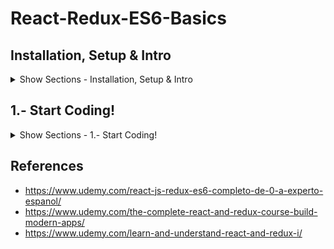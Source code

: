 # React-Redux-ES6-Basics

## Installation, Setup & Intro

<details><summary>Show Sections - Installation, Setup & Intro</summary>
<p>

### NodeJS & Npm

<details><summary>Show NodeJS & Npm</summary>
<p>
  
NodeJS - https://nodejs.org/ (Download & Install it, Long Term Support (LTS) recommended)

Check if NodeJS was correctly installed, opening a terminal and typing:
```javascript
node -v
```
</p>
</details>

### Choosing an IDE

<details><summary>Show Choosing an IDE</summary>
<p>
  
- Sublime - https://www.sublimetext.com/3
- Atom - https://atom.io/
- Visual Studio Code - https://code.visualstudio.com/

</p>
</details>

### React Docs

<details><summary>Show React Docs</summary>
<p>
  
- https://reactjs.org/
- https://github.com/facebook/react

</p>
</details>

### Babel y ES6 in CodePen 

<details><summary>Show Babel y ES6 in CodePen</summary>
<p>

#### First Steps
- Go to https://codepen.io/
- Create > New Pen > Settings > Javascript > Preprocessor - "Babel" > Quick-add - "React" > Quick-add - "React DOM"
- HelloWorld:

HTML
```javascript
<div id="root">
  
</div>
```
JS
```javascript
ReactDOM.render(<h1>Hello World!!</h1>, document.getElementById('root'));
```
#### Useful links
- https://codepen.io/
- http://babeljs.io/
- https://reactjs.org/docs/introducing-jsx.html

</p>
</details>

</p>
</details>

## 1.- Start Coding!

<details><summary>Show Sections - 1.- Start Coding!</summary>
<p>
  
### First React App

<details><summary>Show First React App</summary>
<p>

https://reactjs.org/docs/add-react-to-a-new-app.html
- VS Studio Code > View > Integrated Terminal 
```javascript
npm install -g create-react-app
create-react-app my-app

cd my-app
npm start
```

</p>
</details>

### Wireframing

<details><summary>Show Wireframing</summary>
<p>
  
- 30 Best Free Wireframing Tools 2018 - https://www.doublemesh.com/free-wireframing-tools/

#### Sample in Pencil:

WeatherLocation Component
![WeatherLocation Component](https://lh3.googleusercontent.com/pyhRr-p--K5G-jLuqVuAfKRwS3TtcaZeVtWBS4SJjXp0FYk6pgwSVi-zaEYaqyNpJS2F1XteA7AO7j7wLryj5UQbdU17nwlGfXXzP8eTaCRCpIPzw31nG5Nrq7iyGYvpjRNLF0QeivFTB3sguZGeITXfmmSzy2f7Us3041qlrRhd2_8mcyGbeqjKiLTMlqM2pwyCBEOpPt-7yqx3dwCphg3jw-2D8jP1MOh4sAYn8C9Ks2mjlrAMyOYRa5xUtARQ1IL9FieDLWr1UD0Ed2tjR5wOz-OLgM6hd7-dTM-dnRj5lK0xphpzy639oh1suSeCWflJ0vd9wALECLhMU3YMuXKMZwIXDOd_Amc6rb0MpzkD1ayuLF4NLKFGv3Ih8L30i6GUYJf2VI6pbKZM4MkLq1uXgHAIRzZLOlSV49msuuZeuom9HDhop6G45txr1JQ0QqhNUE9xbk5v99beCeDuOiTkcekjAJydJIJLbspVyNHW8o4CPiRVJlADRzMQHlKbf3rWQvmbSTXP-ovpo33ERNq_EWm5iD3HQ0CwHQjjdJMoFuV8AaSijyIj6n9hmKeM=w2462-h1746)

App Layout
![App Layout](https://lh3.googleusercontent.com/4AAYWaYNi7K5LKrx4Acn3bBdBBXhmabEie4gqCI_65POMn_y2HoMCpCOqlOH-JmbmKXq2GvYWVUr-Dp21qoKEuvriIekBGOLCkyJccqFy_oEDBXiqCd9I2bQ5xE6hnoAUkTRsPlTBOFrSKgpNChy0yJrTT9buBEoqwbk5wt8ZWhbKFQahecmViffsNYyl4edLPHQNMQANimuXuRW2jetJvHVcEFQkVVQJsogYKd4759VP8aDRAbclqo0YTZMEWl8A2ib0ceePRjlpqQI1eyq765Z3YYYQmmVUtnMtjUiktJSMpxy5c-4HKYb4BhNAgTSk_qsex9dkZDWseYTkFt6_RQb47i8HKlMABFVYZBTWBDH95cMo8Hfe_C7co0M89yqzaewcx4LHzVPb3mF9ChbOdL_Ov7YfDfzUzfTzMXQsbc1yHIz97JWexDRwRYiepI4S5j1npNPQJCkR_y2QXTX8jPMF7Nmaygp9Vm8MXaJdUdqCvSZLYlcLMdmkgDBk8uU-99jp84-D3rW4oFPTQJ1YCwFYV8XjoyptSSSKtH0G-0ZDWFI0VAmvxwNCi2joqjh=w2462-h1746)

ForecastItem Component
![ForecastItem Component](https://lh3.googleusercontent.com/KyQiwxsneZvZ1gU9eCRbZALYLEBads45i_wyAeUBdYSPNhzyu9zJ7LS8UMlp_qd_Q22RH-GlBR9jdqLIaw6J9xSzs1yxwde6K-9zUhz93KmwofJn4yJg1bFcU_rbnz6-VlV6e7FnZYRr95a-KVl9m9BIP5gMq0Wj_0mKh1LD7N4K4pdYhVgoR8vr6IZRaxy2kPA_PW6V0c1hLkVILNQNgya3Bn3HgqKXQmYoEACvmRf-5cQCdtr4WSR8eCv38Decs9e0CC1jT5uC5ter4lxhIXu5STUYfvsjapWfmO61r37qt5Iz4RMEEl1xdCyv5ERG_NtgEqR3mRgKpJzGSjE0IeRdo0Zb383IMCHGhcx2w-B7PwioG_di_-q-UTn-PxMIopkoC-zCEv1s0u7eLYVL0npRerCvHOhIEckrgR6OrpVgHux1Y4CAtCWgaQldSMd2h-3B3YmLGudjACOQIBCo0soC4HUuuJvw2cdBgAuwM7hwFsTmy6dXQdv0XY-a0pIGtwSNS_YsXh-k5QREAwYBB8921KiRBJKOlZlBY4oNLT2T2rQ0-atvPZFnuOkcg9BY=w2462-h1746)

</p>
</details>

### Plugins & Extensions

<details><summary>Show Plugins & Extensions</summary>
<p>
  
- VS Code > Extensions - "vscode-icons", "Reactjs code snippets" - Install

</p>
</details>

### ES6 Arrow Functions

<details><summary>Show ES6 Arrow Functions</summary>
<p>
  
- Go to https://codepen.io/
- Create > New Pen > Settings > Javascript > Preprocessor - "Babel" > Quick-add - "React" > Quick-add - "React DOM"

JS
```javascript
function greeting(name){
  return "Hello " + name;
}

console.log(greeting("Joe"))
```

JS - Arrow Function
```javascript
const greeting = (name) => {
  return "Hello " + name + "! (with arrow function)";
}

console.log(greeting("Joe"))
```

JS - Arrow Function - 1 Line can be with () without "return"
```javascript
const greeting = (name) => ("Hello " + name + "! (with arrow function)")

console.log(greeting("Joe"))
```

</p>
</details>

### 1.1.- WeatherApp - Functional Component

<details><summary>Show 1.1.- WeatherApp - Functional Component</summary>
<p>

/components/WeatherLocation.js
```javascript
import React from 'react';

const WeatherLocation = () => (
    <div>"Weather Location"</div>
); 

export default WeatherLocation;
```

App.js
```javascript
import React, { Component } from 'react';
import WeatherLocation from './components/WeatherLocation';
import './App.css';

class App extends Component {
  render() {
    return (
      <div className="App">
        <WeatherLocation></WeatherLocation>
      </div>
    );
  }
}

export default App;
```

</p>
</details>

### 1.2.- WeatherApp - Components & Imports

<details><summary>Show 1.2.- WeatherApp - Components & Imports</summary>
<p>
  
/components/Location.js
```javascript
import React from 'react';

const Location = () => (
    <div><h1>New York</h1></div>
);

export default Location;
```

/components/WeatherData.js
```javascript
import React from 'react';

const WeatherData = () => (<div>WeatherData</div>)

export default WeatherData;
```

/components/WeatherLocation.js
```javascript
import React        from 'react';
import Location     from './Location';
import WeatherData  from './WeatherData';

const WeatherLocation = () => (
    <div>
        <Location/>
        <WeatherData/>
    </div>
); 

export default WeatherLocation;
```

</p>
</details>

### 1.3.- WeatherApp - Components WeatherExtraInfo & WeatherTemperature

<details><summary>Show 1.3.- WeatherApp - Components WeatherExtraInfo & WeatherTemperature</summary>
<p>
  
/components/WeatherExtraInfo.js
```javascript
import React from 'react';

const WeatherExtraInfo = () => (
<div>Extra Info</div>
);

export default WeatherExtraInfo;
```

/components/WeatherTemperature.js
```javascript
import React from 'react';

const WeatherTemperature = () => (
<div><span>12 ºC</span></div>
);

export default WeatherTemperature;
```

/components/WeatherData.js
```javascript
import React                from 'react';
import WeatherTemperature   from './WeatherTemperature'
import WeatherExtraInfo     from './WeatherExtraInfo'

const WeatherData = () => (
<div>
    <WeatherTemperature/>
    <WeatherExtraInfo/>
</div>
)

export default WeatherData;
```

</p>
</details>

### 1.4.- WeatherApp - Parameter & Chrome Debugging Tools

<details><summary>Show 1.4.- WeatherApp - Parameter & Chrome Debugging Tools</summary>
<p>
  
/components/WeatherLocation.js
```javascript
import React        from 'react';
import Location     from './Location';
import WeatherData  from './WeatherData';

const WeatherLocation = () => (
    <div>
        <Location city={'New York!'}/>
        <WeatherData/>
    </div>
); 

export default WeatherLocation;
```

/components/Location.js
```javascript
import React from 'react';

const Location = (props) => {
    console.log(props);
    debugger;
    return <div><h1>New York.</h1></div>
};

export default Location;
```

Chrome > Inspect > Sources & Network

</p>
</details>

### 1.5.- WeatherApp - Parameter & Object Destructuring

<details><summary>Show 1.5.- WeatherApp - Parameter & Object Destructuring</summary>
<p>
  
/components/WeatherLocation.js
```javascript
import React        from 'react';
import Location     from './Location';
import WeatherData  from './WeatherData';

const WeatherLocation = () => (
    <div>
        <Location city={'Toronto'}/>
        <WeatherData/>
    </div>
); 

export default WeatherLocation;
```

/components/Location.js
```javascript
import React from 'react';

const Location = ({city}) => ( // destructuring
        <div>
            <h1>
                {city}
            </h1>
        </div>
);

export default Location;
```

#### Destructuring
- Destructuring assignment - https://developer.mozilla.org/en-US/docs/Web/JavaScript/Reference/Operators/Destructuring_assignment

</p>
</details>

### ES6: Object Destructuring

<details><summary>Show ES6: Object Destructuring</summary>
<p>
 
- Go to https://codepen.io/
- Create > New Pen > Settings > Javascript > Preprocessor - "Babel" > Quick-add - "React" > Quick-add - "React DOM"

JS - Object Destructuring
```javascript
const obj = {
  prop1: "one",
  prop2: "two",
  prop3: 3
};

const { prop3: three, prop1, prop2} = obj; // object destructuring

console.log(prop1);
console.log(prop2);
console.log(three);

//console.log(obj);
```

JS - Array Destructuring
```javascript
const array = ["one", "two", "three"];

const [one, , three] = array; // array destructuring

console.log(one);
console.log(three);
```

</p>
</details>


### 1.6.- WeatherApp - Parameters & Template String

<details><summary>Show 1.6.- WeatherApp - Parameters & Template String</summary>
<p>
  
/components/WeatherData.js
```javascript
import React                from 'react';
import WeatherTemperature   from './WeatherTemperature'
import WeatherExtraInfo     from './WeatherExtraInfo'

const WeatherData = () => (
<div>
    <WeatherTemperature/>
    <WeatherExtraInfo humidity={80} wind={'10m/s'}/>
</div>
)

export default WeatherData;
```

/components/WeatherExtraInfo.js
```javascript
import React from 'react';

const WeatherExtraInfo = ({ humidity, wind}) => (
<div>
    <span>{`${humidity} % - `}</span>
    <span>{`${wind} wind`}</span>
</div>
);

export default WeatherExtraInfo;
```

</p>
</details>

</p>
</details>

## References
- https://www.udemy.com/react-js-redux-es6-completo-de-0-a-experto-espanol/
- https://www.udemy.com/the-complete-react-and-redux-course-build-modern-apps/
- https://www.udemy.com/learn-and-understand-react-and-redux-i/
